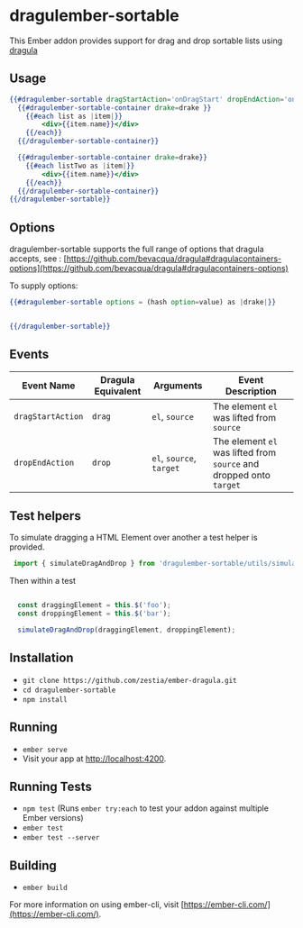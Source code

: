 # dragulember-sortable

This Ember addon provides support for drag and drop sortable lists using [dragula](https://bevacqua.github.io/dragula/)

## Usage

```handlebars
{{#dragulember-sortable dragStartAction='onDragStart' dropEndAction='onDrop' as |drake|}}
  {{#dragulember-sortable-container drake=drake }}
    {{#each list as |item|}}
        <div>{{item.name}}</div>
    {{/each}}
  {{/dragulember-sortable-container}}

  {{#dragulember-sortable-container drake=drake}}
    {{#each listTwo as |item|}}
        <div>{{item.name}}</div>
    {{/each}}
  {{/dragulember-sortable-container}}
{{/dragulember-sortable}}

```

## Options

dragulember-sortable supports the full range of options that dragula accepts, see : [https://github.com/bevacqua/dragula#dragulacontainers-options](https://github.com/bevacqua/dragula#dragulacontainers-options)

To supply options:

``` handlebars
{{#dragulember-sortable options = (hash option=value) as |drake|}}


{{/dragulember-sortable}}

```

## Events

Event Name            | Dragula Equivalent  | Arguments                  | Event Description
----------------------|---------------------|----------------------------|----------------------------------------------------------------------
`dragStartAction`     | `drag`              | `el`, `source`             | The element `el` was lifted from `source`
`dropEndAction`       | `drop`              | `el`, `source`, `target`   | The element `el` was lifted from `source` and dropped onto `target`

## Test helpers

To simulate dragging a HTML Element over another a test helper is provided.

```javascript
 import { simulateDragAndDrop } from 'dragulember-sortable/utils/simulate-drag-drop'
```

Then within a test 

```javascript

  const draggingElement = this.$('foo');
  const droppingElement = this.$('bar');

  simulateDragAndDrop(draggingElement, droppingElement);

```



## Installation

* `git clone https://github.com/zestia/ember-dragula.git`
* `cd dragulember-sortable`
* `npm install`

## Running

* `ember serve`
* Visit your app at [http://localhost:4200](http://localhost:4200).

## Running Tests

* `npm test` (Runs `ember try:each` to test your addon against multiple Ember versions)
* `ember test`
* `ember test --server`

## Building

* `ember build`

For more information on using ember-cli, visit [https://ember-cli.com/](https://ember-cli.com/).
